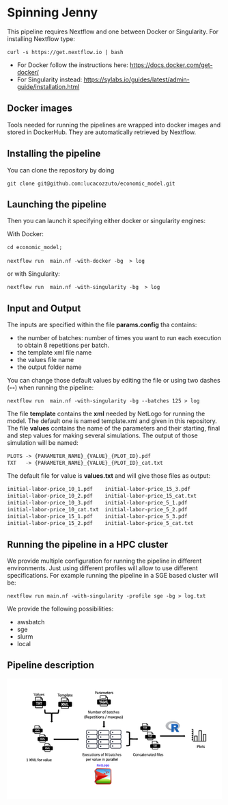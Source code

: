 # Spinning Jenny

This pipeline requires Nextflow and one between Docker or Singularity. For installing Nextflow type:

```
curl -s https://get.nextflow.io | bash
```

- For Docker follow the instructions here: https://docs.docker.com/get-docker/
- For Singularity instead: https://sylabs.io/guides/latest/admin-guide/installation.html

## Docker images
Tools needed for running the pipelines are wrapped into docker images and stored in DockerHub. They are automatically retrieved by Nextflow. 

## Installing the pipeline
You can clone the repository by doing

```
git clone git@github.com:lucacozzuto/economic_model.git
```

## Launching the pipeline

Then you can launch it specifying either docker or singularity engines:

With Docker:

```
cd economic_model;

nextflow run  main.nf -with-docker -bg  > log
``` 

or with Singularity:

```
nextflow run  main.nf -with-singularity -bg  > log
```

## Input and Output
The inputs are specified within the file **params.config** tha contains:

- the number of batches: number of times you want to run each execution to obtain 8 repetitions per batch.
- the template xml file name
- the values file name
- the output folder name

You can change those default values by editing the file or using two dashes (**--**) when running the pipeline:

```
nextflow run  main.nf -with-singularity -bg --batches 125 > log
```

The file **template** contains the **xml** needed by NetLogo for running the model. The default one is named template.xml and given in this repository.
The file **values** contains the name of the parameters and their starting, final and step values for making several simulations. The output of those simulation will be named:

```
PLOTS -> {PARAMETER_NAME}_{VALUE}_{PLOT_ID}.pdf 
TXT   -> {PARAMETER_NAME}_{VALUE}_{PLOT_ID}_cat.txt 
```

The default file for value is **values.txt** and will give those files as output:

```
initial-labor-price_10_1.pdf    initial-labor-price_15_3.pdf
initial-labor-price_10_2.pdf    initial-labor-price_15_cat.txt
initial-labor-price_10_3.pdf    initial-labor-price_5_1.pdf
initial-labor-price_10_cat.txt  initial-labor-price_5_2.pdf
initial-labor-price_15_1.pdf    initial-labor-price_5_3.pdf
initial-labor-price_15_2.pdf    initial-labor-price_5_cat.txt

```


## Running the pipeline in a HPC cluster
We provide multiple configuration for running the pipeline in different environments. Just using different profiles will allow to use different specifications. For example running the pipeline in a SGE based cluster will be:

```
nextflow run main.nf -with-singularity -profile sge -bg > log.txt
```

We provide the following possibilities:

- awsbatch
- sge
- slurm
- local

## Pipeline description

![Flow](https://github.com/lucacozzuto/economic_model/blob/main/img/flow.png?raw=true)





